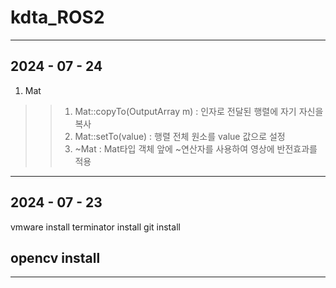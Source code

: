 # kdta_ROS2
---
## 2024 - 07 - 24

1. Mat
>   >1) Mat::copyTo(OutputArray m) : 인자로 전달된 행렬에 자기 자신을 복사
>   >2) Mat::setTo(value) : 행렬 전체 원소를 value 값으로 설정
>   >3) ~Mat : Mat타입 객체 앞에 ~연산자를 사용하여 영상에 반전효과를 적용

---
## 2024 - 07 - 23

vmware install
terminator install
git install

## opencv install
---







